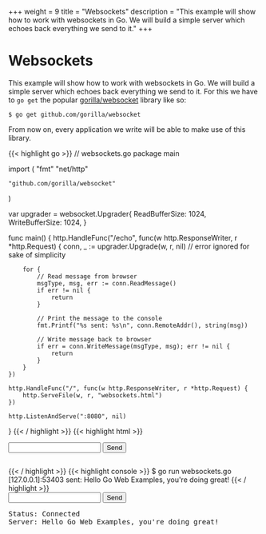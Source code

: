 +++
weight = 9
title = "Websockets"
description = "This example will show how to work with websockets in Go. We will build a simple server which echoes back everything we send to it."
+++

# Websockets

This example will show how to work with websockets in Go. We will build a simple server which echoes back everything we send to it.
For this we have to `go get` the popular <a target="_blank" href="https://github.com/gorilla/websocket">gorilla/websocket</a> library like so:

`$ go get github.com/gorilla/websocket`

From now on, every application we write will be able to make use of this library.

{{< highlight go >}}
// websockets.go
package main

import (
	"fmt"
	"net/http"

	"github.com/gorilla/websocket"
)

var upgrader = websocket.Upgrader{
	ReadBufferSize:  1024,
	WriteBufferSize: 1024,
}

func main() {
	http.HandleFunc("/echo", func(w http.ResponseWriter, r *http.Request) {
		conn, _ := upgrader.Upgrade(w, r, nil) // error ignored for sake of simplicity

		for {
			// Read message from browser
			msgType, msg, err := conn.ReadMessage()
			if err != nil {
				return
			}

			// Print the message to the console
			fmt.Printf("%s sent: %s\n", conn.RemoteAddr(), string(msg))

			// Write message back to browser
			if err = conn.WriteMessage(msgType, msg); err != nil {
				return
			}
		}
	})

	http.HandleFunc("/", func(w http.ResponseWriter, r *http.Request) {
		http.ServeFile(w, r, "websockets.html")
	})

	http.ListenAndServe(":8080", nil)
}
{{< / highlight >}}
{{< highlight html >}}
<!-- websockets.html -->
<input id="input" type="text" />
<button onclick="send()">Send</button>
<pre id="output"></pre>
<script>
	var input = document.getElementById("input");
	var output = document.getElementById("output");
	var socket = new WebSocket("ws://localhost:8080/echo");

	socket.onopen = function () {
		output.innerHTML += "Status: Connected\n";
	};

	socket.onmessage = function (e) {
		output.innerHTML += "Server: " + e.data + "\n";
	};

	function send() {
		socket.send(input.value);
		input.value = "";
	}
</script>
{{< / highlight >}}
{{< highlight console >}}
$ go run websockets.go
[127.0.0.1]:53403 sent: Hello Go Web Examples, you're doing great!
{{< / highlight >}}
<div class="demo">
	<input type="text">
	<button>Send</button>
	<pre>Status: Connected
Server: Hello Go Web Examples, you're doing great!</pre>
</div>
